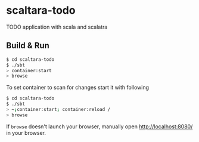 # scaltara-todo #

TODO application with scala and scalatra

## Build & Run ##

```sh
$ cd scaltara-todo
$ ./sbt
> container:start
> browse
```
To set container to scan for changes start it with following

```sh
$ cd scaltara-todo
$ ./sbt
> ~;container:start; container:reload /
> browse
```

If `browse` doesn't launch your browser, manually open [http://localhost:8080/](http://localhost:8080/) in your browser.

